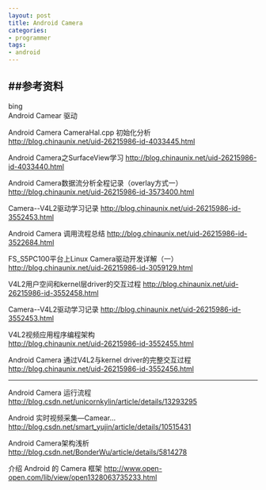 ```yaml
---
layout: post
title: Android Camera
categories:
- programmer
tags:
- android
---
```






##参考资料
--------------------------------------------------------------
bing	
Android Camear 驱动

Android Camera CameraHal.cpp 初始化分析	
http://blog.chinaunix.net/uid-26215986-id-4033445.html	

Android Camera之SurfaceView学习
http://blog.chinaunix.net/uid-26215986-id-4033440.html

Android Camera数据流分析全程记录（overlay方式一）
http://blog.chinaunix.net/uid-26215986-id-3573400.html

Camera--V4L2驱动学习记录
http://blog.chinaunix.net/uid-26215986-id-3552453.html

Android Camera 调用流程总结
http://blog.chinaunix.net/uid-26215986-id-3522684.html

FS_S5PC100平台上Linux Camera驱动开发详解（一）
http://blog.chinaunix.net/uid-26215986-id-3059129.html

V4L2用户空间和kernel层driver的交互过程
http://blog.chinaunix.net/uid-26215986-id-3552458.html

Camera--V4L2驱动学习记录 
http://blog.chinaunix.net/uid-26215986-id-3552453.html

V4L2视频应用程序编程架构	
http://blog.chinaunix.net/uid-26215986-id-3552455.html	

Android Camera 通过V4L2与kernel driver的完整交互过程	
http://blog.chinaunix.net/uid-26215986-id-3552456.html	

--------------------------------------------------------------


Android Camera 运行流程
http://blog.csdn.net/unicornkylin/article/details/13293295


Android&nbsp;实时视频采集—Camear…
http://blog.csdn.net/smart_yujin/article/details/10515431

Android Camera架构浅析
http://blog.csdn.net/BonderWu/article/details/5814278


介绍 Android 的 Camera 框架
http://www.open-open.com/lib/view/open1328063735233.html













